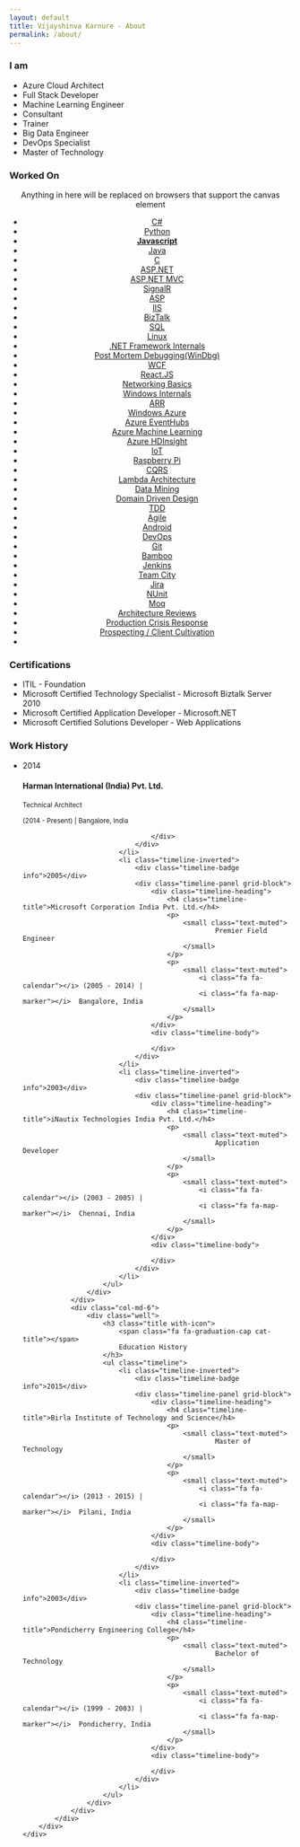 ```yaml
---
layout: default
title: Vijayshinva Karnure - About
permalink: /about/
---
```



<div class="page-content dotted-background">
	<div>
		<div class="container-fluid">
			<div class="row-fluid">
				<div class="col-md-4">
					<div class="well">
						<h3 class="title with-icon">
							<span class="fa fa-user cat-title"></span>
							I am
						</h3>
						<ul>
							<li>Azure Cloud Architect</li>
							<li>Full Stack Developer</li>
							<li>Machine Learning Engineer</li>
							<li>Consultant</li>
							<li>Trainer</li>
							<li>Big Data Engineer</li>
							<li>DevOps Specialist</li>
							<li>Master of Technology</li>
						</ul>
					</div>
				</div>
				<div class="col-md-8">
					<div class="well">
						<h3 class="title with-icon">
							<span class="fa fa-file-code-o cat-title"></span>
							Worked On
						</h3>
						<div id="workedOn" style="text-align:center">
							<canvas style="width:100%"  id="workedOnCanvas">
								<p>Anything in here will be replaced on browsers that support the canvas element</p>
								<ul>
									<!--Languages-->
									<li><a href="#">C#</a></li>
									<li><a href="#">Python</a></li>
									<li><a href="#"><b>Javascript</b></a></li>
									<li><a href="#">Java</a></li>
									<li><a href="#">C</a></li>
									<!--Web Technologies-->
									<li><a href="#">ASP.NET</a></li>
									<li><a href="#">ASP.NET MVC</a></li>
									<li><a href="#">SignalR</a></li>
									<li><a href="#">ASP</a></li>
									<li><a href="#">IIS</a></li>
									<li><a href="#">BizTalk</a></li>
									<li><a href="#">SQL</a></li>
									<li><a href="#">Linux</a></li>
									<li><a href="#">.NET Framework Internals</a></li>
									<li><a href="#">Post Mortem Debugging(WinDbg)</a></li>
									<li><a href="#">WCF</a></li>
									<li><a href="#">React.JS</a></li>
									<li><a href="#">Networking Basics</a></li>
									<li><a href="#">Windows Internals</a></li>
									<li><a href="#">ARR</a></li>
									<!--Cloud Technologies-->
									<li><a href="#">Windows Azure</a></li>
									<li><a href="#">Azure EventHubs</a></li>
									<li><a href="#">Azure Machine Learning</a></li>
									<li><a href="#">Azure HDInsight</a></li>
									<li><a href="#">IoT</a></li>
									<li><a href="#">Raspberry Pi</a></li>
									<!--Architecture-->
									<li><a href="#">CQRS</a></li>
									<li><a href="#">Lambda Architecture</a></li>
									<li><a href="#">Data Mining</a></li>
									<li><a href="#">Domain Driven Design</a></li>
									<li><a href="#">TDD</a></li>
									<li><a href="#">Agile</a></li>
									<!--Mobile-->
									<li><a href="#">Android</a></li>
									<!--Dev Ops-->
									<li><a href="#">DevOps</a></li>
									<li><a href="#">Git</a></li>
									<li><a href="#">Bamboo</a></li>
									<li><a href="#">Jenkins</a></li>
									<li><a href="#">Team City</a></li>
									<li><a href="#">Jira</a></li>
									<li><a href="#">NUnit</a></li>
									<li><a href="#">Moq</a></li>
									<!--Core-->
									<li><a href="#">Architecture Reviews</a></li>
									<li><a href="#">Production Crisis Response</a></li>
									<li><a href="#">Prospecting / Client Cultivation</a></li>
									<li><a href="#"></a></li>
								</ul>
							</canvas>	
						</div>
					</div>
				</div>
			</div>
			<div class="row-fluid">
				<div class="col-md-12">
					<div class="well">
						<h3 class="title with-icon">
							<span class="fa fa-certificate cat-title"></span>
							Certifications
						</h3>
						<ul>
							<li>ITIL - Foundation</li>
							<li>Microsoft Certified Technology Specialist - Microsoft Biztalk Server 2010</li>
							<li>Microsoft Certified Application Developer - Microsoft.NET</li>
							<li>Microsoft Certified Solutions Developer - Web Applications</li>
						</ul>
					</div>
				</div>
			</div>
			<div class="row-fluid">
				<div class="col-md-6">
					<div class="well">
						<h3 class="title with-icon">
							<span class="fa fa-briefcase cat-title"></span>
							Work History
						</h3>
						<ul class="timeline">
	                        <li class="timeline-inverted">
	                            <div class="timeline-badge info">2014</div>
	                            <div class="timeline-panel grid-block">
	                                <div class="timeline-heading">
	                                    <h4 class="timeline-title">Harman International (India) Pvt. Ltd.</h4>
	                                    <p>
	                                        <small class="text-muted">
	                                                Technical Architect
	                                        </small>
	                                    </p>
	                                    <p>
	                                        <small class="text-muted">
	                                            <i class="fa fa-calendar"></i> (2014 - Present) |
												<i class="fa fa-map-marker"></i>  Bangalore, India
	                                        </small>
	                                    </p>
	                                </div>
	                                <div class="timeline-body">
	                                    
	                                </div>
	                            </div>
	                        </li>
	                    	<li class="timeline-inverted">
	                            <div class="timeline-badge info">2005</div>
	                            <div class="timeline-panel grid-block">
	                                <div class="timeline-heading">
	                                    <h4 class="timeline-title">Microsoft Corporation India Pvt. Ltd.</h4>
	                                    <p>
	                                        <small class="text-muted">
	                                                Premier Field Engineer
	                                        </small>
	                                    </p>
	                                    <p>
	                                        <small class="text-muted">
	                                            <i class="fa fa-calendar"></i> (2005 - 2014) |
												<i class="fa fa-map-marker"></i>  Bangalore, India
	                                        </small>
	                                    </p>
	                                </div>
	                                <div class="timeline-body">
	                                    
	                                </div>
	                            </div>
	                        </li>
	                        <li class="timeline-inverted">
	                            <div class="timeline-badge info">2003</div>
	                            <div class="timeline-panel grid-block">
	                                <div class="timeline-heading">
	                                    <h4 class="timeline-title">iNautix Technologies India Pvt. Ltd.</h4>
	                                    <p>
	                                        <small class="text-muted">
	                                                Application Developer
	                                        </small>
	                                    </p>
	                                    <p>
	                                        <small class="text-muted">
	                                            <i class="fa fa-calendar"></i> (2003 - 2005) |
												<i class="fa fa-map-marker"></i>  Chennai, India
	                                        </small>
	                                    </p>
	                                </div>
	                                <div class="timeline-body">
	                                    
	                                </div>
	                            </div>
	                        </li>
	                	</ul>
					</div>
				</div>
				<div class="col-md-6">
					<div class="well">
						<h3 class="title with-icon">
							<span class="fa fa-graduation-cap cat-title"></span>
							Education History
						</h3>
						<ul class="timeline">
	                        <li class="timeline-inverted">
	                            <div class="timeline-badge info">2015</div>
	                            <div class="timeline-panel grid-block">
	                                <div class="timeline-heading">
	                                    <h4 class="timeline-title">Birla Institute of Technology and Science</h4>
	                                    <p>
	                                        <small class="text-muted">
	                                                Master of Technology
	                                        </small>
	                                    </p>
	                                    <p>
	                                        <small class="text-muted">
	                                            <i class="fa fa-calendar"></i> (2013 - 2015) |
												<i class="fa fa-map-marker"></i>  Pilani, India
	                                        </small>
	                                    </p>
	                                </div>
	                                <div class="timeline-body">
	                                    
	                                </div>
	                            </div>
	                        </li>
	                    	<li class="timeline-inverted">
	                            <div class="timeline-badge info">2003</div>
	                            <div class="timeline-panel grid-block">
	                                <div class="timeline-heading">
	                                    <h4 class="timeline-title">Pondicherry Engineering College</h4>
	                                    <p>
	                                        <small class="text-muted">
	                                                Bachelor of Technology
	                                        </small>
	                                    </p>
	                                    <p>
	                                        <small class="text-muted">
	                                            <i class="fa fa-calendar"></i> (1999 - 2003) |
												<i class="fa fa-map-marker"></i>  Pondicherry, India
	                                        </small>
	                                    </p>
	                                </div>
	                                <div class="timeline-body">
	                                    
	                                </div>
	                            </div>
	                        </li>
	                	</ul>
					</div>
				</div>
			</div>
		</div>
	</div>
</div>
<script type="text/javascript" src="/scripts/jquery.tagcanvas.min.js"></script>
<script type="text/javascript">

 $(document).ready(function() {
   if( ! $('#workedOnCanvas').tagcanvas({
     textColour : '#2a7ae2',
     outlineMethod: 'colour',
     outlineColour: '#3366CC',
     maxSpeed : 0.03,
     depth : 0.95,
     shuffleTags : true,
     imageScale : null,
     textHeight : 13
   })) {
     // TagCanvas failed to load
     $('#workedOn').hide();
   }
   // your other jQuery stuff here...
 });
</script>